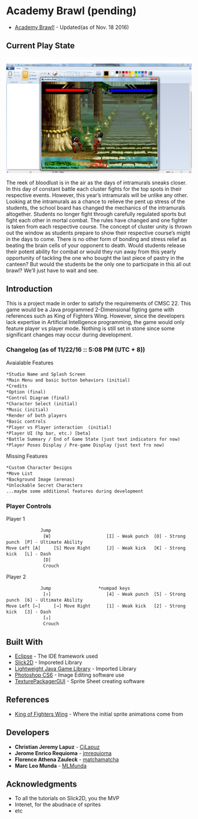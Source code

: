 # Academy Brawl (pending)
* [Academy Brawl!](https://drive.google.com/open?id=0B0n90PXBkkhdalhSSVg4NXFsVzA) - Updated(as of Nov. 18 2016) 

## Current Play State
![alt tag](https://github.com/CjLapuz/AcademyBrawl/blob/master/screenshot.png)


The reek of bloodlust is in the air as the days of intramurals sneaks closer. In this day of constant battle each cluster fights for the top spots in their respective events. However, this year’s intramurals will be unlike any other. Looking at the intramurals as a chance to relieve the pent up stress of the students, the school board has changed the mechanics of the intramurals altogether. Students no longer fight through carefully regulated sports but fight each other in mortal combat. The rules have changed and one fighter is taken from each respective course. The concept of cluster unity is thrown out the window as students prepare to show their respective course’s might in the days to come. There is no other form of bonding and stress relief as beating the brain cells of your opponent to death. Would students release their potent ability for combat or would they run away from this yearly opportunity of tackling the one who bought the last piece of pastry in the canteen? But would the students be the only one to participate in this all out brawl? We’ll just have to wait and see. 

## Introduction

This is a project made in order to satisfy the requirements of CMSC 22. This game would be a Java programmed 2-Dimensional figting game with references such as King of Fighters Wing. However, since the developers lack expertise in Artificial Intelligence programming, the game would only feature player vs player mode. Nothing is still set in  stone since some significant changes may occur during development. 

### Changelog (as of 11/22/16 :: 5:08 PM (UTC + 8))

Avaialable Features

```
*Studio Name and Splash Screen
*Main Menu and basic button behaviors (initial)
*Credits
*Option (final)
*Control Diagram (final)
*Character Select (initial)
*Music (initial)
*Render of both players
*Basic controls
*Player vs Player interaction  (initial)
*Player UI (hp bar, etc.) [beta]
*Battle Summary / End of Game State (just text indicators for now)
*Player Poses Display / Pre-game Display (just text fro now)
```

Missing Features

```
*Custom Character Designs
*Move List
*Background Image (arenas)
*Unlockable Secret Characters
...maybe some additional features during development
```

### Player Controls

Player 1

```
             Jump
              [W]                     [I] - Weak punch  [O] - Strong punch  [P] - Ultimate Ability
Move Left [A]     [S] Move Right      [J] - Weak kick   [K] - Strong kick   [L] - Dash
              [D]
              Crouch
```

Player 2

```
             Jump                  *numpad keys
              [↑]                     [4] - Weak punch  [5] - Strong punch  [6] - Ultimate Ability
Move Left [←]     [→] Move Right      [1] - Weak kick   [2] - Strong kick   [3] - Dash
              [↓]
              Crouch
```

## Built With

* [Eclipse](https://eclipse.org/downloads/) - The IDE framework used
* [Slick2D](http://slick.ninjacave.com/) - Imporeted Library
* [Lightweight Java Game Library](https://www.lwjgl.org/) - Imported Library
* [Photoshop CS6](http://www.photoshop.com/) - Image Editing software use
* [TexturePackagerGUI](https://www.codeandweb.com/texturepacker) - Sprite Sheet creating software

## References

* [King of Fighters Wing](https://www.y8.com/games/King_Of_Fighters_v_1_3) - Where the initial sprite animations come from

## Developers

* **Christian Jeremy Lapuz** - [CjLapuz](https://github.com/CjLapuz)
* **Jerome Enrico Requioma** - [jmrequioma](https://github.com/jmrequioma)
* **Florence Athena Zauleck** - [matchamatcha](https://github.com/matchamatcha)
* **Marc Leo Munda** - [MLMunda](https://github.com/MLMunda)


## Acknowledgments

* To all the tutorials on Slick2D, you the MVP
* Intenet, for the abudnace of sprites
* etc
